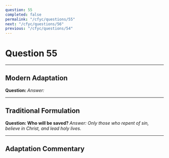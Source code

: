 ```yaml
---
question: 55
completed: false
permalink: "/cfyc/questions/55"
next: "/cfyc/questions/56"
previous: "/cfyc/questions/54"
---
```

# Question 55
---
## Modern Adaptation
<strong>
    Question:
</strong>

<em>
    Answer:
</em>

---
## Traditional Formulation
<strong>
    Question: Who will be saved?
</strong>

<em>
    Answer: Only those who repent of sin, believe in Christ, and lead holy lives.
</em>

---
## Adaptation Commentary
